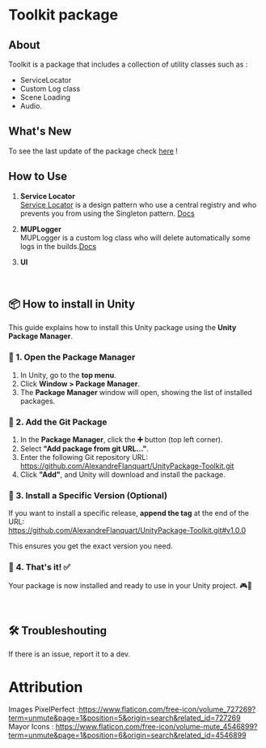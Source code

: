 # Toolkit package

## About
Toolkit is a package that includes a collection of utility classes such as :
* ServiceLocator
* Custom Log class
* Scene Loading 
* Audio.

## What's New
To see the last update of the package check [here](CHANGELOG.md) !

## How to Use

1. <b>Service Locator</b></br>
[Service Locator](https://www.geeksforgeeks.org/system-design/service-locator-pattern/) is a design pattern who use a central registry and who prevents you from using the Singleton pattern. [Docs](Docs/ServiceLocator.md)

2. <b>MUPLogger</b></br>
MUPLogger is a custom log class who will delete automatically some logs in the builds.[Docs](Docs/MUPLogger.md)


3. <b>UI</b></br>

<br>

## 📦 How to install in Unity
This guide explains how to install this Unity package using the **Unity Package Manager**.

### 🔹 1. Open the Package Manager
1. In Unity, go to the **top menu**.
2. Click **Window > Package Manager**.
3. The **Package Manager** window will open, showing the list of installed packages.

### 🔹 2. Add the Git Package
1. In the **Package Manager**, click the **➕** button (top left corner).
2. Select **"Add package from git URL..."**.
3. Enter the following Git repository URL: <br>
   https://github.com/AlexandreFlanquart/UnityPackage-Toolkit.git
4. Click **"Add"**, and Unity will download and install the package.

### 🔹 3. Install a Specific Version (Optional)
If you want to install a specific release, **append the tag** at the end of the URL: <br>
https://github.com/AlexandreFlanquart/UnityPackage-Toolkit.git#v1.0.0

This ensures you get the exact version you need.

### 🔹 4. That's it! ✅
Your package is now installed and ready to use in your Unity project. 🎮🚀

<br>

## 🛠️ Troubleshouting
If there is an issue, report it to a dev.


# Attribution

Images
PixelPerfect :https://www.flaticon.com/free-icon/volume_727269?term=unmute&page=1&position=5&origin=search&related_id=727269
Mayor Icons : https://www.flaticon.com/free-icon/volume-mute_4546899?term=unmute&page=1&position=6&origin=search&related_id=4546899